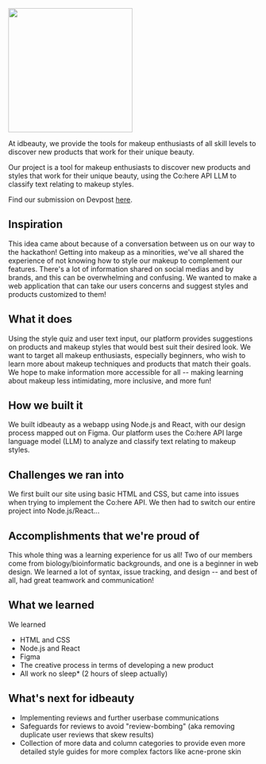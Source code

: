 <img src="https://user-images.githubusercontent.com/106164999/212521102-f189c1ca-811a-45fd-bbc7-47edbb4b4a19.svg" width="250">

At idbeauty, we provide the tools for makeup enthusiasts of all skill levels to discover new products that work for their unique beauty.

Our project is a tool for makeup enthusiasts to discover new products and styles that work for their unique beauty, using the Co:here API LLM to classify text relating to makeup styles.

Find our submission on Devpost [here](https://devpost.com/software/idbeauty?ref_content=my-projects-tab&ref_feature=my_projects).


## Inspiration

This idea came about because of a conversation between us on our way to the hackathon!
Getting into makeup as a minorities, we've all shared the experience of not knowing how to style our makeup to complement our features. There's a lot of information shared on social medias and by brands, and this can be overwhelming and confusing. We wanted to make a web application that can take our users concerns and suggest styles and products customized to them! 

## What it does

Using the style quiz and user text input, our platform provides suggestions on products and makeup styles that would best suit their desired look. We want to target all makeup enthusiasts, especially beginners, who wish to learn more about makeup techniques and products that match their goals. We hope to make information more accessible for all -- making learning about makeup less intimidating, more inclusive, and more fun!

## How we built it

We built idbeauty as a webapp using Node.js and React, with our design process mapped out on Figma. Our platform uses the Co:here API large language model (LLM) to analyze and classify text relating to makeup styles. 

## Challenges we ran into
We first built our site using basic HTML and CSS, but came into issues when trying to implement the Co:here API. We then had to switch our entire project into Node.js/React...

## Accomplishments that we're proud of
This whole thing was a learning experience for us all! Two of our members come from biology/bioinformatic backgrounds, and one is a beginner in web design. We learned a lot of syntax, issue tracking, and design -- and best of all, had great teamwork and communication!

## What we learned
We learned
* HTML and CSS
* Node.js and React
* Figma
* The creative process in terms of developing a new product
* All work no sleep* (2 hours of sleep actually)

## What's next for idbeauty
* Implementing reviews and further userbase communications
* Safeguards for reviews to avoid "review-bombing" (aka removing duplicate user reviews that skew results) 
* Collection of more data and column categories to provide even more detailed style guides for more complex factors like acne-prone skin
